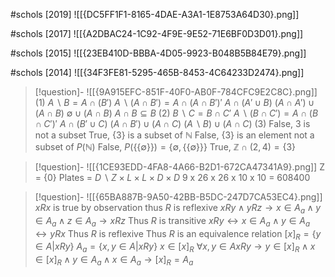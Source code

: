 
#schols [2019]
![[{DC5FF1F1-8165-4DAE-A3A1-1E8753A64D30}.png]]

#schols [2017]
![[{A2DBAC24-1C92-4F9E-9E52-71E6BF0D3D01}.png]]

#schols [2015]
![[{23EB410D-BBBA-4D05-9923-B048B5B84E79}.png]]

#schols [2014]
![[{34F3FE81-5295-465B-8453-4C64233D2474}.png]]

> [!question]- ![[{9A915EFC-851F-40F0-AB0F-784CFC9E2C8C}.png]]
> (1)
$A \backslash B = A \cap (B')$
$A \backslash (A \cap B') = A \cap (A \cap B')'$
$A \cap (A' \cup B)$
$(A \cap A') \cup (A \cap B)$
$\emptyset \cup (A \cap B)$
$A \cap B \subseteq B$
(2)
$B \backslash C = B \cap C'$
$A \backslash (B \cap C') = A \cap (B \cap C')'$
$A \cap (B' \cup C)$
$(A \cap B') \cup (A \cap C)$
$(A \backslash B) \cup (A \cap C)$
(3)
False, 3 is not a subset
True, {3} is a subset of $\mathbb{N}$
False, {3} is an element not a subset of $P(\mathbb{N})$
False, $P(\{\{\emptyset\}\}) = \{\emptyset, \{\{\emptyset\}\}\}$
True, $\mathbb{Z} \cap (2, 4) = \{3\}$

> [!question]- ![[{1CE93EDD-4FA8-4A66-B2D1-672CA47341A9}.png]]
> Z = {0}
> Plates = $D\backslash Z \times L \times L \times D \times D$
> 9 x 26 x 26 x 10 x 10 = 608400


> [!question]- ![[{65BA887B-9A50-42BB-B5DC-247D7CA53EC4}.png]]
> $xRx$ is true by observation thus $R$ is reflexive
>$xRy \land yRz \to x \in A_a \land y \in A_a \land z \in A_a \to xRz$
>Thus $R$ is transitive 
>$xRy \leftrightarrow x \in A_a \land y \in A_a \leftrightarrow yRx$
>Thus $R$ is reflexive
>Thus $R$ is an equivalence relation
> $[x]_R = \{ y \in A | xRy \}$
> $A_a = \{x, y \in A | xRy\}$
> $x \in [x]_R$
> $\forall x, y \in A xRy \to y \in [x]_R \land x \in [x]_R \land y \in A_a \land x \in A_a \to [x]_R = A_a$


